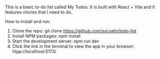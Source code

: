 
This is a basic to-do list called My Todos. It is built with React + Vite and it features chores that I need to do.

How to install and run:

1. Clone the repo: git clone https://github.com/sxcueto/todo-list
2. Install NPM packages: npm install
3. Start the development server: npm run dev
4. Click the link in the terminal to view the app in your browser: htpp://localhost:5173/



